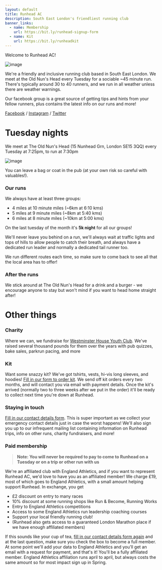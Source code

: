 ```yaml
---
layout: default
title: Runhead AC
description: South East London's friendliest running club
banner_links:
  - name: Membership
    url: https://bit.ly/runhead-signup-form
  - name: Kit
    url: https://bit.ly/runheadkit
---
```


Welcome to Runhead AC!

![image](https://user-images.githubusercontent.com/92479727/137222394-ed927d61-3417-44f0-8426-cb6a002adcb1.png)

We're a friendly and inclusive running club based in South East London. We meet at the Old Nun's Head every Tuesday for a sociable ~45 minute run. There's typically around 30 to 40 runners, and we run in all weather unless there are weather warnings.

Our facebook group is a great source of getting tips and hints from your fellow runners, plus contains the latest info on our runs and more!

[Facebook](https://www.facebook.com/groups/runhead) / [Instagram](https://www.instagram.com/runhead.ac) / [Twitter](https://twitter.com/runheadac)

# Tuesday nights

We meet at The Old Nun's Head (15 Nunhead Grn, London SE15 3QQ) every Tuesday at 7:25pm, to run at 7:30pm

![image](https://user-images.githubusercontent.com/92479727/137211701-1e3d89c2-d387-427c-bf83-10d47b5b5376.png)

You can leave a bag or coat in the pub (at your own risk so careful with valuables!).

### Our runs

We always have at least three groups:

* 4 miles at 10 minute miles (~6km at 6:10 kms)
* 5 miles at 9 minute miles (~8km at 5:40 kms)
* 6 miles at 8 minute miles (~10km at 5:00 kms)

On the last tuesday of the month it's **5k night** for all our groups!

We'll never leave you behind on a run, we'll always wait at traffic lights and tops of hills to allow people to catch their breath, and always have a dedicated run leader and normally a dedicated tail runner too.

We run different routes each time, so make sure to come back to see all that the local area has to offer!

### After the runs

We stick around at The Old Nun's Head for a drink and a burger - we encourage anyone to stay but won't mind if you want to head home straight after!

# Other things

### Charity

Where we can, we fundraise for [Westminster House Youth Club](https://www.whyc.co.uk/). We've raised several thousand pounds for them over the years with pub quizzes, bake sales, parkrun pacing, and more

### Kit

Want some snazzy kit? We've got tshirts, vests, hi-vis long sleeves, and hoodies! [Fill in our form to order kit](https://bit.ly/runheadkit). We send off kit orders every two months, and will contact you via email with payment details. Once the kit's arrived (normally two to three weeks after we put in the order) it'll be ready to collect next time you're down at Runhead.

### Staying in touch

[Fill in our contact details form](https://bit.ly/runhead-signup-form). This is super important as we collect your emergency contact details just in case the worst happens! We'll also sign you up to our infrequent mailing list containing information on Runhead trips, info on other runs, charity fundraisers, and more!

### Paid membership

> **Note: You will never be required to pay to come to Runhead on a Tuesday or on a trip or other run with us**

We're an affiliated club with England Athletics, and if you want to represent Runhead AC, we'd love to have you as an affiliated member! We charge £19, most of which goes to England Athletics, with a small amount helping support Runhead. In exchange, you get

* £2 discount on entry to many races
* 10% discount at some running shops like Run & Become, Running Works
* Entry to England Athletics competitions
* Access to some England Athletics run leadership coaching courses
* Support your local friendly running club!
* (Runhead also gets access to a guaranteed London Marathon place if we have enough affiliated members)

If this sounds like your cup of tea, [fill in our contact details form again](https://bit.ly/runhead-signup-form) and at the last question, make sure you check the box to become a full member. At some point we'll add your data to England Athletics and you'll get an email with a request for payment, and that's it! You'll be a fully affiliated member. England Athletics affiliation runs april to april, but always costs the same amount so for most impact sign up in Spring.
